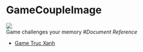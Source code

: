 # GameCoupleImage  
![](https://lh3.googleusercontent.com/34pze46t2iBzfZXikhFiIv5vfh94H9BlUfGoyWN7uzJcj7fZ1xT91sSeKy-U2HfC9eJr7qxget90TufEtic3u747yKLDwYnaSMXRO7K3VxiD3nrx1xs=w371)  
Game challenges your memory
#*Document Reference*
* [Game Truc Xanh](https://www.udemy.com/khoa-hoc-lap-trinh-c-sharp-co-ban-den-nang-cao/learn/v4/t/lecture/6486996?start=0)

